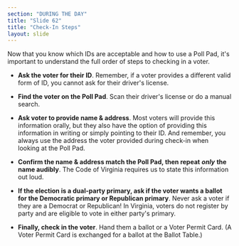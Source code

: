 ```yaml
---
section: "DURING THE DAY"
title: "Slide 62"
title: "Check-In Steps"
layout: slide
---
```


Now that you know which IDs are acceptable and how to use a Poll Pad, it's important to understand the full order of steps to checking in a voter.

- **Ask the voter for their ID**. Remember, if a voter provides a different valid form of ID, you cannot ask for their driver's license.

- **Find the voter on the Poll Pad**. Scan their driver's license or do a manual search.

- **Ask voter to provide name & address**. Most voters will provide this information orally, but they also have the option of providing this information in writing or simply pointing to their ID. And remember, you always use the address the voter provided during check-in when looking at the Poll Pad.

- **Confirm the name & address match the Poll Pad, then repeat** ***only*** **the name audibly**. The Code of Virginia requires us to state this information out loud.

- **If the election is a dual-party primary, ask if the voter wants a ballot for the Democratic primary or Republican primary**. Never ask a voter if they are a Democrat or Republican! In Virginia, voters do not register by party and are eligible to vote in either party's primary.

- **Finally, check in the voter**. Hand them a ballot or a Voter Permit Card. (A Voter Permit Card is exchanged for a ballot at the Ballot Table.)
